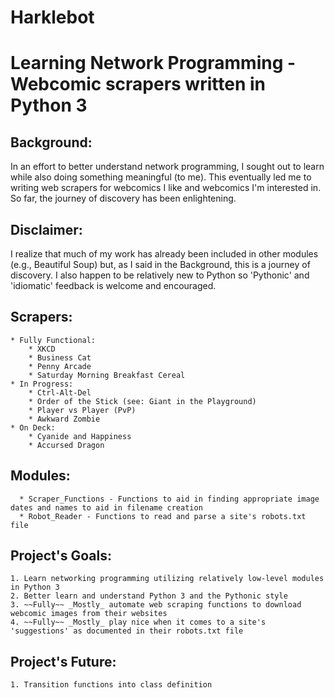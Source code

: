 # Harklebot #
# Learning Network Programming - Webcomic scrapers written in Python 3 #

## Background: ##
  In an effort to better understand network programming, I sought out to learn while also doing something meaningful (to me).  This eventually led me to writing web scrapers for webcomics I like and webcomics I'm interested in.  So far, the journey of discovery has been enlightening.
  
## Disclaimer: ##
  I realize that much of my work has already been included in other modules (e.g., Beautiful Soup) but, as I said in the Background, this is a journey of discovery.  I also happen to be relatively new to Python so 'Pythonic' and 'idiomatic' feedback is welcome and encouraged.

## Scrapers: ##
    * Fully Functional:
        * XKCD
        * Business Cat
        * Penny Arcade
        * Saturday Morning Breakfast Cereal
    * In Progress:
        * Ctrl-Alt-Del
        * Order of the Stick (see: Giant in the Playground)
        * Player vs Player (PvP) 
        * Awkward Zombie
    * On Deck:
        * Cyanide and Happiness
        * Accursed Dragon
    
## Modules: ##
      * Scraper_Functions - Functions to aid in finding appropriate image dates and names to aid in filename creation
      * Robot_Reader - Functions to read and parse a site's robots.txt file
  
## Project's Goals: ##
    1. Learn networking programming utilizing relatively low-level modules in Python 3
    2. Better learn and understand Python 3 and the Pythonic style
    3. ~~Fully~~ _Mostly_ automate web scraping functions to download webcomic images from their websites
    4. ~~Fully~~ _Mostly_ play nice when it comes to a site's 'suggestions' as documented in their robots.txt file

## Project's Future: ##
    1. Transition functions into class definition

